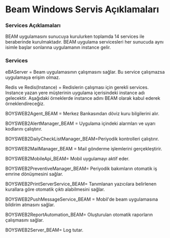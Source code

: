 # Beam Windows Servis Açıklamaları

### Services Açıklamaları

BEAM uygulamasını sunucuya kurulurken toplamda 14 services ile beraberinde kurulmaktadır.
BEAM uygulama servicesleri her sunucuda aynı isimle başlar sonlarına uygulamanın instance gelir. 

### Services

eBAServer = Beam uygulamasının çalışmasını sağlar. Bu service çalışmazsa uygulamaya erişim olmaz.

Redis ve Redis(Instance) = Redislerin çalışması için gerekli services. Instance yazan yere müşterinin uygulama içerisindeki instance adı gelecektir. Aşağıdaki örneklerde instance adını BEAM olarak kabul ederek örneklendireceğiz.

BOYSWEB2Agent_BEAM = Merkez Bankasından döviz kuru bilgilerini alır.

BOYSWEB2AlertManager_BEAM = Uygulama içindeki alarmları ve uyarı kodlarını çalıştırır.

BOYSWEB2DailyCheckListManager_BEAM=Periyodik kontrolleri çalıştırır.

BOYSWEB2MailManager_BEAM = Mail gönderme işlemlerini gerçekleştirir.

BOYSWEB2MobileApi_BEAM= Mobil uygulamayı aktif eder.

BOYSWEB2PreventiveManager_BEAM= Periyodik bakımların otomatik iş emrine dönüşmesini sağlar.

BOYSWEB2PrintServerService_BEAM= Tanımlanan yazıcılara belirlenen kurallara göre otomatik çıktı alabilmesini sağlar.


BOYSWEB2PushMessageService_BEAM = Mobil'de beam uygulamasına bildirim atmasını sağlar.

BOYSWEB2ReportAutomation_BEAM= Oluşturulan otomatik raporların çalışmasını sağlar.


BOYSWEB2Server_BEAM= Log tutar.


